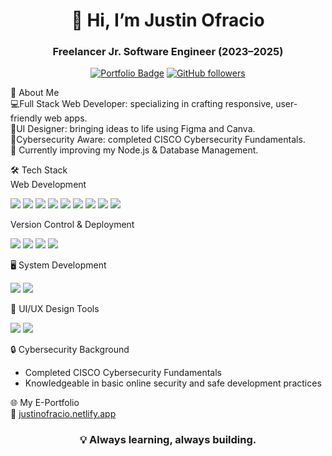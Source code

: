 <h1 align="center">👋 Hi, I’m Justin Ofracio</h1>
<h3 align="center">Freelancer Jr. Software Engineer (2023–2025)</h3>

<p align="center">
  <a href="https://justinofracio.netlify.app/"><img src="https://img.shields.io/badge/🌐%20My%20Portfolio-Visit-blue?style=for-the-badge" alt="Portfolio Badge"></a>
  <a href="https://github.com/yourgithubusername"><img src="https://img.shields.io/github/followers/yourgithubusername?label=Follow&style=for-the-badge" alt="GitHub followers"></a>
</p>


🚀 About Me  
💻Full Stack Web Developer: specializing in crafting responsive, user-friendly web apps.  
🎨UI Designer: bringing ideas to life using Figma and Canva.  
🔐Cybersecurity Aware: completed CISCO Cybersecurity Fundamentals.  
🌱 Currently improving my Node.js & Database Management.  


🛠️ Tech Stack  
Web Development
<p>
  <img src="https://img.shields.io/badge/HTML5-E34F26?style=for-the-badge&logo=html5&logoColor=white"/>
  <img src="https://img.shields.io/badge/CSS3-1572B6?style=for-the-badge&logo=css3&logoColor=white"/>
  <img src="https://img.shields.io/badge/JavaScript-F7DF1E?style=for-the-badge&logo=javascript&logoColor=black"/>
  <img src="https://img.shields.io/badge/Tailwind_CSS-38B2AC?style=for-the-badge&logo=tailwind-css&logoColor=white"/>
  <img src="https://img.shields.io/badge/React-20232A?style=for-the-badge&logo=react&logoColor=61DAFB"/>
  <img src="https://img.shields.io/badge/Bootstrap-563D7C?style=for-the-badge&logo=bootstrap&logoColor=white"/>
  <img src="https://img.shields.io/badge/Node.js-43853D?style=for-the-badge&logo=node.js&logoColor=white"/>
  <img src="https://img.shields.io/badge/PHP-777BB4?style=for-the-badge&logo=php&logoColor=white"/>
  <img src="https://img.shields.io/badge/MySQL-4479A1?style=for-the-badge&logo=mysql&logoColor=white"/>
</p>

Version Control & Deployment
<p>
  <img src="https://img.shields.io/badge/Git-F05032?style=for-the-badge&logo=git&logoColor=white"/>
  <img src="https://img.shields.io/badge/GitHub-181717?style=for-the-badge&logo=github&logoColor=white"/>
  <img src="https://img.shields.io/badge/Vercel-000000?style=for-the-badge&logo=vercel&logoColor=white"/>
  <img src="https://img.shields.io/badge/Netlify-00C7B7?style=for-the-badge&logo=netlify&logoColor=white"/>
</p>


🖥️ System Development  
<p>
  <img src="https://img.shields.io/badge/Java-007396?style=for-the-badge&logo=java&logoColor=white"/>
  <img src="https://img.shields.io/badge/Python-3776AB?style=for-the-badge&logo=python&logoColor=white"/>
</p>


🎨 UI/UX Design Tools  
<p>
  <img src="https://img.shields.io/badge/Figma-F24E1E?style=for-the-badge&logo=figma&logoColor=white"/>
  <img src="https://img.shields.io/badge/Canva-00C4CC?style=for-the-badge&logo=canva&logoColor=white"/>
</p>


🔒 Cybersecurity Background  
- Completed CISCO Cybersecurity Fundamentals  
- Knowledgeable in basic online security and safe development practices  


🌐 My E-Portfolio  
📎 [justinofracio.netlify.app](https://justinofracio.netlify.app/)


<h3 align="center">💡 Always learning, always building.</h3>
